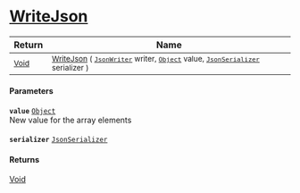 # [WriteJson](./FeatureDescriptorJsonConverter-WriteJson.md)



| Return | Name | 
| --- | --- | 
| <sub>[Void](https://docs.microsoft.com/en-us/dotnet/api/System.Void)</sub> | <sub>[WriteJson](./FeatureDescriptorJsonConverter-WriteJson.md) ( [`JsonWriter`](./FeatureDescriptorJsonConverter-WriteJson.md) writer, [`Object`](https://docs.microsoft.com/en-us/dotnet/api/System.Object) value, [`JsonSerializer`](./FeatureDescriptorJsonConverter-WriteJson.md) serializer )</sub> | 


#### Parameters
**`value`**  [`Object`](https://docs.microsoft.com/en-us/dotnet/api/System.Object)<br>New value for the array elements<br><br>**`serializer`**  [`JsonSerializer`](./FeatureDescriptorJsonConverter-WriteJson.md)<br>
#### Returns
[Void](https://docs.microsoft.com/en-us/dotnet/api/System.Void)<br>
